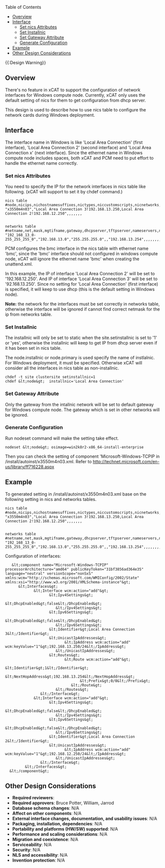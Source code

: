 <!-- START doctoc generated TOC please keep comment here to allow auto update -->
<!-- DON'T EDIT THIS SECTION, INSTEAD RE-RUN doctoc TO UPDATE -->
Table of Contents

- [Overview](#overview)
- [Interface](#interface)
  - [Set nics Attributes](#set-nics-attributes)
  - [Set Installnic](#set-installnic)
  - [Set Gateway Attribute](#set-gateway-attribute)
  - [Generate Configuration](#generate-configuration)
- [Example](#example)
- [Other Design Considerations](#other-design-considerations)

<!-- END doctoc generated TOC please keep comment here to allow auto update -->

{{:Design Warning}} 


## Overview

There's no feature in xCAT to support the configuration of network interfaces for Windows compute node. Currently, xCAT only uses the default setting of nics for them to get configuration from dhcp server. 

This design is used to describe how to use nics table to configure the network cards during Windows deployment. 

## Interface

The interface name in Windows is like 'Local Area Connection' (first interface), 'Local Area Connection 2' (second interface) and 'Local Area Connection x' (next interface). Since the ethernet name in Windows compute node includes spaces, both xCAT and PCM need to put effort to handle the ethernet name correctly. 

### Set nics Attributes

You need to specify the IP for the network interfaces in nics table like following. (xCAT will support to set it by chdef command.) 
    
    nics table
    #node,nicips,nichostnamesuffixes,nictypes,niccustomscripts,nicnetworks,nicaliases,comments,disable
    "x3550m4n03","Local Area Connection 3!192.168.13.250,Local Area Connection 2!192.168.12.250",,,,,,,
    
    
    networks table   
    #netname,net,mask,mgtifname,gateway,dhcpserver,tftpserver,nameservers,ntpservers,logservers,dynamicrange,staticrange,staticrangeincrement,nodehostname,ddnsdomain,vlanid,domain,comments,disable
    "192_168_13_0-255_255_255_0","192.168.13.0","255.255.255.0",,"192.168.13.254",,,,,,,,"1",,,,,,
    

PCM configures the bmc interface in the nics table with ethernet name 'bmc', since the 'bmc' interface should not configured in windows compute node, xCAT will ignore the ethernet name 'bmc' when creating the unattend.xml. 

In this example, the IP of interface 'Local Area Connection 2' will be set to '192.168.12.250'. And IP of interface 'Local Area Connection 3' will be set to '92.168.13.250'. Since no setting for 'Local Area Connection' (first interface) is specified, it will keep to use dhcp (this is the default setting in Windows node). 

**Note:** the network for the interfaces must be set correctly in networks table, otherwise the interface will be ignored if cannot find correct netmask for the ip from networks table. 

### Set Installnic

The installnic will only be set to static when the site.setinstallnic is set to '1' or 'yes', otherwise the installnic will keep to get IP from dhcp server even if it has been set in nics table. 

The node.installnic or node.primary is used specify the name of instlalnic. For Windows deployment, it must be specified. Otherwise xCAT will consider all the interfaces in nics table as non-installnic. 
    
    chdef -t site clustersite setinstallnic=1
    chdef &lt;node&gt;  installnic='Local Area Connection'
    

  


### Set Gateway Attribute

Only the gateway from the intallnic network will be set to default gateway for Windows compute node. The gateway which is set in other networks will be ignored. 

### Generate Configuration

Run nodeset command will make the setting take effect. 
    
    nodeset &lt;node&gt; osimage=win2k8r2-x86_64-install-enterprise
    

Then you can check the setting of component 'Microsoft-Windows-TCPIP in /install/autoinst/x3550m4n03.xml. Refer to http://technet.microsoft.com/en-us/library/ff716228.aspx 

## Example

To generated setting in /install/autoinst/x3550m4n03.xml base on the following setting in nics and networks tables. 
    
    nics table
    #node,nicips,nichostnamesuffixes,nictypes,niccustomscripts,nicnetworks,nicaliases,comments,disable
    "x3550m4n03","Local Area Connection 3!192.168.13.250,Local Area Connection 2!192.168.12.250",,,,,,,
    
    
    networks table   
    #netname,net,mask,mgtifname,gateway,dhcpserver,tftpserver,nameservers,ntpservers,logservers,dynamicrange,staticrange,staticrangeincrement,nodehostname,ddnsdomain,vlanid,domain,comments,disable
    "192_168_13_0-255_255_255_0","192.168.13.0","255.255.255.0",,"192.168.13.254",,,,,,,,"1",,,,,,
    

  
Configuration of interfaces: 
    
       &lt;component name="Microsoft-Windows-TCPIP" processorArchitecture="amd64" publicKeyToken="31bf3856ad364e35" language="neutral" versionScope="nonSxS" xmlns:wcm="http://schemas.microsoft.com/WMIConfig/2002/State" xmlns:xsi="http://www.w3.org/2001/XMLSchema-instance"&gt;
          &lt;Interfaces&gt;
                 &lt;Interface wcm:action="add"&gt;
                        &lt;Ipv4Settings&gt;
                               &lt;DhcpEnabled&gt;false&lt;/DhcpEnabled&gt;
                           &lt;/Ipv4Settings&gt;
                        &lt;Ipv6Settings&gt;
                               &lt;DhcpEnabled&gt;false&lt;/DhcpEnabled&gt;
                           &lt;/Ipv6Settings&gt;
                        &lt;Identifier&gt;Local Area Connection 3&lt;/Identifier&gt;
                        &lt;UnicastIpAddresses&gt;
                               &lt;IpAddress wcm:action="add" wcm:keyValue="1"&gt;192.168.13.250/24&lt;/IpAddress&gt;
                           &lt;/UnicastIpAddresses&gt;
                        &lt;Routes&gt;
                               &lt;Route wcm:action="add"&gt;
                                      &lt;Identifier&gt;1&lt;/Identifier&gt;
                                      &lt;NextHopAddress&gt;192.168.13.254&lt;/NextHopAddress&gt;
                                      &lt;Prefix&gt;0/0&lt;/Prefix&gt;
                                  &lt;/Route&gt;
                           &lt;/Routes&gt;
                    &lt;/Interface&gt;
                 &lt;Interface wcm:action="add"&gt;
                        &lt;Ipv4Settings&gt;
                               &lt;DhcpEnabled&gt;false&lt;/DhcpEnabled&gt;
                           &lt;/Ipv4Settings&gt;
                        &lt;Ipv6Settings&gt;
                               &lt;DhcpEnabled&gt;false&lt;/DhcpEnabled&gt;
                           &lt;/Ipv6Settings&gt;
                        &lt;Identifier&gt;Local Area Connection 2&lt;/Identifier&gt;
                        &lt;UnicastIpAddresses&gt;
                               &lt;IpAddress wcm:action="add" wcm:keyValue="1"&gt;192.168.12.250/24&lt;/IpAddress&gt;
                           &lt;/UnicastIpAddresses&gt;
                    &lt;/Interface&gt;
             &lt;/Interfaces&gt;
      &lt;/component&gt;
    

  


## Other Design Considerations

  * **Required reviewers**: 
  * **Required approvers**: Bruce Potter, William, Jarrod 
  * **Database schema changes**: N/A 
  * **Affect on other components**: N/A 
  * **External interface changes, documentation, and usability issues**: N/A 
  * **Packaging, installation, dependencies**: N/A 
  * **Portability and platforms (HW/SW) supported**: N/A 
  * **Performance and scaling considerations**: N/A 
  * **Migration and coexistence**: N/A 
  * **Serviceability**: N/A 
  * **Security**: N/A 
  * **NLS and accessibility**: N/A 
  * **Invention protection**: N/A 
